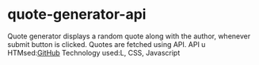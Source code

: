 # quote-generator-api

Quote generator displays a random quote along with the author, whenever submit button is clicked.
Quotes are fetched using API.
API u HTMsed:[GitHub](https://zenquotes.io/api/quotes)
Technology used:L, CSS, Javascript
